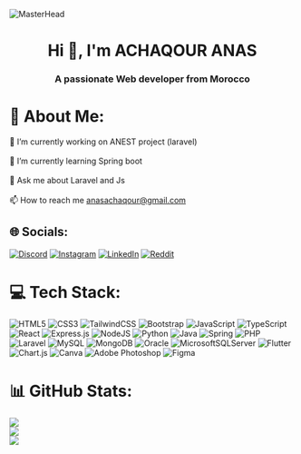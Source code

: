 ![MasterHead](https://img.freepik.com/vecteurs-libre/adolescent-boit-du-cafe-dans-chambre-espace-travail-hacker-nuit_107791-5413.jpg?w=1380&t=st=1703179470~exp=1703180070~hmac=91f8ab21b79d59b4bde551aba0e27ce50a0e9895fd34e575b285b3329a005d95)
<h1 align="center">Hi 👋, I'm ACHAQOUR ANAS</h1>
<h3 align="center">A passionate Web developer from Morocco</h3>

# 💫 About Me:
🔭 I’m currently working on ANEST project (laravel)<br><br>🌱 I’m currently learning Spring boot<br><br>💬 Ask me about Laravel and Js<br><br>📫 How to reach me anasachaqour@gmail.com


## 🌐 Socials:
[![Discord](https://img.shields.io/badge/Discord-%237289DA.svg?logo=discord&logoColor=white)](https://discord.gg/samcro1312) [![Instagram](https://img.shields.io/badge/Instagram-%23E4405F.svg?logo=Instagram&logoColor=white)](https://instagram.com/anas.achaqour) [![LinkedIn](https://img.shields.io/badge/LinkedIn-%230077B5.svg?logo=linkedin&logoColor=white)](https://linkedin.com/in/anas-achaqour-56252a271) [![Reddit](https://img.shields.io/badge/Reddit-%23FF4500.svg?logo=Reddit&logoColor=white)](https://reddit.com/user/SAMCROanas) 

# 💻 Tech Stack:
![HTML5](https://img.shields.io/badge/html5-%23E34F26.svg?style=for-the-badge&logo=html5&logoColor=white)
![CSS3](https://img.shields.io/badge/css3-%231572B6.svg?style=for-the-badge&logo=css3&logoColor=white)
![TailwindCSS](https://img.shields.io/badge/tailwindcss-%2338B2AC.svg?style=for-the-badge&logo=tailwind-css&logoColor=white)
![Bootstrap](https://img.shields.io/badge/bootstrap-%238511FA.svg?style=for-the-badge&logo=bootstrap&logoColor=white)
![JavaScript](https://img.shields.io/badge/javascript-%23323330.svg?style=for-the-badge&logo=javascript&logoColor=%23F7DF1E)
![TypeScript](https://img.shields.io/badge/typescript-%23007ACC.svg?style=for-the-badge&logo=typescript&logoColor=white)
![React](https://img.shields.io/badge/react-%2320232a.svg?style=for-the-badge&logo=react&logoColor=%2361DAFB)
![Express.js](https://img.shields.io/badge/express.js-%23404d59.svg?style=for-the-badge&logo=express&logoColor=%2361DAFB)
![NodeJS](https://img.shields.io/badge/node.js-6DA55F?style=for-the-badge&logo=node.js&logoColor=white)
![Python](https://img.shields.io/badge/python-3670A0?style=for-the-badge&logo=python&logoColor=ffdd54)
![Java](https://img.shields.io/badge/java-%23ED8B00.svg?style=for-the-badge&logo=openjdk&logoColor=white)
![Spring](https://img.shields.io/badge/spring-%236DB33F.svg?style=for-the-badge&logo=spring&logoColor=white)
![PHP](https://img.shields.io/badge/php-%23777BB4.svg?style=for-the-badge&logo=php&logoColor=white)
![Laravel](https://img.shields.io/badge/laravel-%23FF2D20.svg?style=for-the-badge&logo=laravel&logoColor=white)
![MySQL](https://img.shields.io/badge/mysql-%2300000f.svg?style=for-the-badge&logo=mysql&logoColor=white)
![MongoDB](https://img.shields.io/badge/MongoDB-%234ea94b.svg?style=for-the-badge&logo=mongodb&logoColor=white)
![Oracle](https://img.shields.io/badge/Oracle-F80000?style=for-the-badge&logo=oracle&logoColor=white)
![MicrosoftSQLServer](https://img.shields.io/badge/Microsoft%20SQL%20Server-CC2927?style=for-the-badge&logo=microsoft%20sql%20server&logoColor=white)
![Flutter](https://img.shields.io/badge/Flutter-%2302569B.svg?style=for-the-badge&logo=Flutter&logoColor=white)
![Chart.js](https://img.shields.io/badge/chart.js-F5788D.svg?style=for-the-badge&logo=chart.js&logoColor=white)
![Canva](https://img.shields.io/badge/Canva-%2300C4CC.svg?style=for-the-badge&logo=Canva&logoColor=white)
![Adobe Photoshop](https://img.shields.io/badge/adobe%20photoshop-%2331A8FF.svg?style=for-the-badge&logo=adobe%20photoshop&logoColor=white)
![Figma](https://img.shields.io/badge/figma-%23F24E1E.svg?style=for-the-badge&logo=figma&logoColor=white)


# 📊 GitHub Stats:
![](https://github-readme-stats.vercel.app/api?username=anasAchaqour&theme=radical&hide_border=false&include_all_commits=false&count_private=false)<br/>
![](https://github-readme-streak-stats.herokuapp.com/?user=anasAchaqour&theme=radical&hide_border=false)<br/>
![](https://github-readme-stats.vercel.app/api/top-langs/?username=anasAchaqour&theme=radical&hide_border=false&include_all_commits=false&count_private=false&layout=compact)

<!-- Proudly created with GPRM ( https://gprm.itsvg.in ) -->
